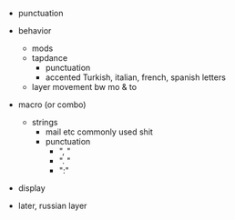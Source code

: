 - punctuation
- behavior
  - mods
  - tapdance
    - punctuation
    - accented Turkish, italian, french, spanish letters 
  - layer movement bw mo & to
- macro (or combo)
  - strings
    - mail etc commonly used shit
    - punctuation
      - ", " 
      - ". " 
      - ":" 

- display
- later, russian layer